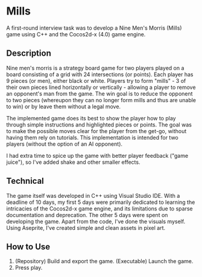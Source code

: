 # Mills
A first-round interview task was to develop a Nine Men's Morris (Mills) game using C++ and the Cocos2d-x (4.0) game engine.

## Description
Nine men's morris is a strategy board game for two players played on a board consisting of a grid with 24 intersections (or points). Each player has 9 pieces (or men), either black or white. Players try to form "mills" - 3 of their own pieces lined horizontally or vertically - allowing a player to remove an opponent's man from the game. The win goal is to reduce the opponent to two pieces (whereupon they can no longer form mills and thus are unable to win) or by leave them without a legal move.

The implemented game does its best to show the player how to play through simple instructions and highlighted pieces or points. The goal was to make the possible moves clear for the player from the get-go, without having them rely on tutorials.
This implementation is intended for two players (without the option of an AI opponent).

I had extra time to spice up the game with better player feedback ("game juice"), so I've added shake and other smaller effects.

## Technical
The game itself was developed in C++ using Visual Studio IDE. With a deadline of 10 days, my first 5 days were primarily dedicated to learning the intricacies of the Cocos2d-x game engine, and its limitations due to sparse documentation and deprecation. The other 5 days were spent on developing the game.
Apart from the code, I've done the visuals myself. Using Aseprite, I've created simple and clean assets in pixel art.

## How to Use
1. (Repository) Build and export the game. (Executable) Launch the game.
2. Press play.
